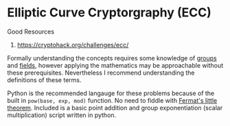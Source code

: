 # Elliptic Curve Cryptorgraphy (ECC)

Good Resources
1. https://cryptohack.org/challenges/ecc/


Formally understanding the concepts requires some knowledge of
[groups](https://en.wikipedia.org/wiki/Group_(mathematics)) and
[fields](https://en.wikipedia.org/wiki/Field_(mathematics)), however applying
the mathematics may be approachable without these prerequisites. Nevertheless I
recommend understanding the definitions of these terms.

Python is the recommended langauge for these problems because of the built in
`pow(base, exp, mod)` function. No need to fiddle with [Fermat's little
theorem](https://brilliant.org/wiki/fermats-little-theorem/).
Included is a basic point addition and group exponentiation (scalar
multiplication) script written in python.
